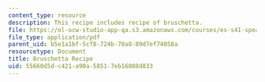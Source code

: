 ```yaml
---
content_type: resource
description: This recipe includes recipe of bruschetta.
file: https://ol-ocw-studio-app-qa.s3.amazonaws.com/courses/es-s41-speak-italian-with-your-mouth-full-spring-2012/55660d5dc421a90a58517eb16808d833_MITES_S41S12_brschtaRecip.pdf
file_type: application/pdf
parent_uid: b5e1a1bf-5cf8-724b-70a8-89d7ef74058a
resourcetype: Document
title: Bruschetta Recipe
uid: 55660d5d-c421-a90a-5851-7eb16808d833
---
```

